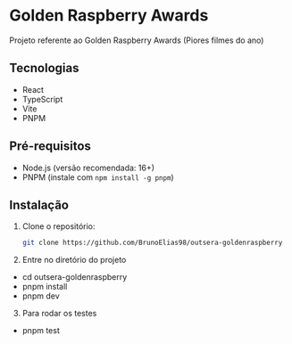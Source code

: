 # Golden Raspberry Awards

Projeto referente ao Golden Raspberry Awards (Piores filmes do ano)

## Tecnologias

- React
- TypeScript
- Vite
- PNPM

## Pré-requisitos

- Node.js (versão recomendada: 16+)
- PNPM (instale com `npm install -g pnpm`)

## Instalação

1. Clone o repositório:

   ```bash
   git clone https://github.com/BrunoElias98/outsera-goldenraspberry

2. Entre no diretório do projeto

- cd outsera-goldenraspberry
- pnpm install
- pnpm dev

3. Para rodar os testes

- pnpm test